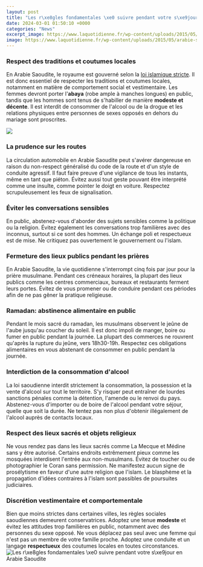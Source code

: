 ```yaml
---
layout: post
title: "Les r\xe8gles fondamentales \xe0 suivre pendant votre s\xe9jour en Arabie Saoudite"
date: 2024-03-01 01:50:10 +0000
categories: "News"
excerpt_image: https://www.laquotidienne.fr/wp-content/uploads/2015/05/arabie-saoudite.jpg
image: https://www.laquotidienne.fr/wp-content/uploads/2015/05/arabie-saoudite.jpg
---
```


### Respect des traditions et coutumes locales
En Arabie Saoudite, le royaume est gouverné selon la [loi islamique stricte](https://jnewshub.github.io/2023-10-12-comparing-spring-rolls-and-crab-rangoon-which-one-is-better/). Il est donc essentiel de respecter les traditions et coutumes locales, notamment en matière de comportement social et vestimentaire. Les femmes devront porter l'**abaya** (robe ample à manches longues) en public, tandis que les hommes sont tenus de s'habiller de manière **modeste et décente**. Il est interdit de consommer de l'alcool ou de la drogue et les relations physiques entre personnes de sexes opposés en dehors du mariage sont proscrites. 

![](https://lvdneng.rosselcdn.net/sites/default/files/dpistyles_v2/ena_16_9_extra_big/2020/02/27/node_716440/45525766/public/2020/02/27/B9722730525Z.1_20200227104242_000%2BGM7FJVVUA.1-0.jpg?itok=2XdFpUCo1582802204)
### La prudence sur les routes 
La circulation automobile en Arabie Saoudite peut s'avérer dangereuse en raison du non-respect généralisé du code de la route et d'un style de conduite agressif. Il faut faire preuve d'une vigilance de tous les instants, même en tant que piéton. Évitez aussi tout geste pouvant être interprété comme une insulte, comme pointer le doigt en voiture. Respectez scrupuleusement les feux de signalisation.
### Éviter les conversations sensibles 
En public, abstenez-vous d'aborder des sujets sensibles comme la politique ou la religion. Évitez également les conversations trop familières avec des inconnus, surtout si ce sont des hommes. Un échange poli et respectueux est de mise. Ne critiquez pas ouvertement le gouvernement ou l'islam. 
### Fermeture des lieux publics pendant les prières
En Arabie Saoudite, la vie quotidienne s'interrompt cinq fois par jour pour la prière musulmane. Pendant ces créneaux horaires, la plupart des lieux publics comme les centres commerciaux, bureaux et restaurants ferment leurs portes. Évitez de vous promener ou de conduire pendant ces périodes afin de ne pas gêner la pratique religieuse.
### Ramadan: abstinence alimentaire en public
Pendant le mois sacré du ramadan, les musulmans observent le jeûne de l'aube jusqu'au coucher du soleil. Il est donc impoli de manger, boire ou fumer en public pendant la journée. La plupart des commerces ne rouvrent qu'après la rupture du jeûne, vers 18h30-19h. Respectez ces obligations alimentaires en vous abstenant de consommer en public pendant la journée.
### Interdiction de la consommation d'alcool
La loi saoudienne interdit strictement la consommation, la possession et la vente d'alcool sur tout le territoire. S'y risquer peut entraîner de lourdes sanctions pénales comme la détention, l'amende ou le renvoi du pays. Abstenez-vous d'importer ou de boire de l'alcool pendant votre séjour, quelle que soit la durée. Ne tentez pas non plus d'obtenir illégalement de l'alcool auprès de contacts locaux.
### Respect des lieux sacrés et objets religieux
Ne vous rendez pas dans les lieux sacrés comme La Mecque et Médine sans y être autorisé. Certains endroits extrêmement pieux comme les mosquées interdisent l'entrée aux non-musulmans. Évitez de toucher ou de photographier le Coran sans permission. Ne manifestez aucun signe de prosélytisme en faveur d'une autre religion que l'islam. Le blasphème et la propagation d'idées contraires à l'islam sont passibles de poursuites judiciaires.
### Discrétion vestimentaire et comportementale 
Bien que moins strictes dans certaines villes, les règles sociales saoudiennes demeurent conservatrices. Adoptez une tenue **modeste** et évitez les attitudes trop familières en public, notamment avec des personnes du sexe opposé. Ne vous déplacez pas seul avec une femme qui n'est pas un membre de votre famille proche. Adoptez une conduite et un langage **respectueux** des coutumes locales en toutes circonstances.
![Les r\xe8gles fondamentales \xe0 suivre pendant votre s\xe9jour en Arabie Saoudite](https://www.laquotidienne.fr/wp-content/uploads/2015/05/arabie-saoudite.jpg)